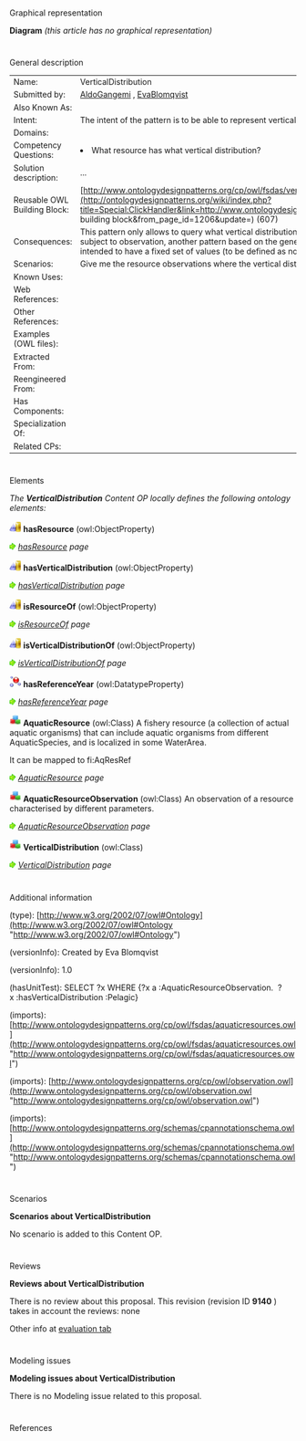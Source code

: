 # 

 Graphical representation



__Diagram__ 
_(this article has no graphical representation)_ 




# 

 General description




|  |  |
| --- | --- |
|  Name:  |  VerticalDistribution  |
|  Submitted by:  | [AldoGangemi](../User/AldoGangemi "User:AldoGangemi")  , [EvaBlomqvist](../User/EvaBlomqvist "User:EvaBlomqvist")  |
|  Also Known As:  |  |
|  Intent:  |  The intent of the pattern is to be able to represent vertical distribution for aquatic resources.  |
|  Domains:  |  |
|  Competency Questions:  | <li>       What resource has what vertical distribution?      </li> |
|  Solution description:  |  ...  |
|  Reusable OWL Building Block:  | [http://www.ontologydesignpatterns.org/cp/owl/fsdas/verticaldistribution.owl](http://ontologydesignpatterns.org/wiki/index.php?title=Special:ClickHandler&link=http://www.ontologydesignpatterns.org/cp/owl/fsdas/verticaldistribution.owl&message=OWL building block&from_page_id=1206&update=)  (607)  |
|  Consequences:  |  This pattern only allows to query what vertical distribution is typical of an aquatic resource. Whereas such values can be subject to observation, another pattern based on the generic 'observation' pattern should be used.  The vertical distribution is intended to have a fixed set of values (to be defined as nominals) but this is not explicit in the pattern.  |
|  Scenarios:  |  Give me the resource observations where the vertical distribution is 'Pelagic'  |
|  Known Uses:  |  |
|  Web References:  |  |
|  Other References:  |  |
|  Examples (OWL files):  |  |
|  Extracted From:  |  |
|  Reengineered From:  |  |
|  Has Components:  |  |
|  Specialization Of:  |  |
|  Related CPs:  |  |



  





# 

 Elements



_The
 __VerticalDistribution__ 
 Content OP locally defines the following ontology elements:_ 





[![ObjectProperty](images/thumb/c/c3/ObjectProperty.gif/20px-ObjectProperty.gif)](../Image/ObjectProperty.gif "ObjectProperty")
__hasResource__ 
 (owl:ObjectProperty)
 
[![](images/thumb/8/87/ArrowRight.gif/11px-ArrowRight.gif)](../Image/ArrowRight.gif "ArrowRight.gif")
_[hasResource](../Submissions/VerticalDistribution/hasResource "Submissions:VerticalDistribution/hasResource") 
 page_ 



[![ObjectProperty](images/thumb/c/c3/ObjectProperty.gif/20px-ObjectProperty.gif)](../Image/ObjectProperty.gif "ObjectProperty")
__hasVerticalDistribution__ 
 (owl:ObjectProperty)
 
[![](images/thumb/8/87/ArrowRight.gif/11px-ArrowRight.gif)](../Image/ArrowRight.gif "ArrowRight.gif")
_[hasVerticalDistribution](../Submissions/VerticalDistribution/hasVerticalDistribution "Submissions:VerticalDistribution/hasVerticalDistribution") 
 page_ 



[![ObjectProperty](images/thumb/c/c3/ObjectProperty.gif/20px-ObjectProperty.gif)](../Image/ObjectProperty.gif "ObjectProperty")
__isResourceOf__ 
 (owl:ObjectProperty)
 
[![](images/thumb/8/87/ArrowRight.gif/11px-ArrowRight.gif)](../Image/ArrowRight.gif "ArrowRight.gif")
_[isResourceOf](../Submissions/VerticalDistribution/isResourceOf "Submissions:VerticalDistribution/isResourceOf") 
 page_ 



[![ObjectProperty](images/thumb/c/c3/ObjectProperty.gif/20px-ObjectProperty.gif)](../Image/ObjectProperty.gif "ObjectProperty")
__isVerticalDistributionOf__ 
 (owl:ObjectProperty)
 
[![](images/thumb/8/87/ArrowRight.gif/11px-ArrowRight.gif)](../Image/ArrowRight.gif "ArrowRight.gif")
_[isVerticalDistributionOf](../Submissions/VerticalDistribution/isVerticalDistributionOf "Submissions:VerticalDistribution/isVerticalDistributionOf") 
 page_ 



[![DatatypeProperty](images/thumb/a/a5/DatatypeProperty.gif/20px-DatatypeProperty.gif)](../Image/DatatypeProperty.gif "DatatypeProperty")
__hasReferenceYear__ 
 (owl:DatatypeProperty)
 
[![](images/thumb/8/87/ArrowRight.gif/11px-ArrowRight.gif)](../Image/ArrowRight.gif "ArrowRight.gif")
_[hasReferenceYear](../Submissions/VerticalDistribution/hasReferenceYear "Submissions:VerticalDistribution/hasReferenceYear") 
 page_ 



[![Class](images/thumb/2/27/Class.gif/20px-Class.gif)](../Image/Class.gif "Class")
__AquaticResource__ 
 (owl:Class) A fishery resource (a collection of actual aquatic organisms) that can include aquatic organisms from different AquaticSpecies, and is localized in some WaterArea.
 
 It can be mapped to fi:AqResRef
 



[![](images/thumb/8/87/ArrowRight.gif/11px-ArrowRight.gif)](../Image/ArrowRight.gif "ArrowRight.gif")
_[AquaticResource](../Submissions/VerticalDistribution/AquaticResource "Submissions:VerticalDistribution/AquaticResource") 
 page_ 



[![Class](images/thumb/2/27/Class.gif/20px-Class.gif)](../Image/Class.gif "Class")
__AquaticResourceObservation__ 
 (owl:Class) An observation of a resource characterised by different parameters.
 
[![](images/thumb/8/87/ArrowRight.gif/11px-ArrowRight.gif)](../Image/ArrowRight.gif "ArrowRight.gif")
_[AquaticResourceObservation](../Submissions/VerticalDistribution/AquaticResourceObservation "Submissions:VerticalDistribution/AquaticResourceObservation") 
 page_ 



[![Class](images/thumb/2/27/Class.gif/20px-Class.gif)](../Image/Class.gif "Class")
__VerticalDistribution__ 
 (owl:Class)
 
[![](images/thumb/8/87/ArrowRight.gif/11px-ArrowRight.gif)](../Image/ArrowRight.gif "ArrowRight.gif")
_[VerticalDistribution](../Submissions/VerticalDistribution/VerticalDistribution "Submissions:VerticalDistribution/VerticalDistribution") 
 page_ 


# 

 Additional information



 (type):
 [http://www.w3.org/2002/07/owl#Ontology](http://www.w3.org/2002/07/owl#Ontology "http://www.w3.org/2002/07/owl#Ontology") 




 (versionInfo): Created by Eva Blomqvist
 



 (versionInfo): 1.0
 



 (hasUnitTest): SELECT ?x WHERE {?x a :AquaticResourceObservation.  ?x :hasVerticalDistribution :Pelagic}
 



 (imports):
 [http://www.ontologydesignpatterns.org/cp/owl/fsdas/aquaticresources.owl](http://www.ontologydesignpatterns.org/cp/owl/fsdas/aquaticresources.owl "http://www.ontologydesignpatterns.org/cp/owl/fsdas/aquaticresources.owl") 




 (imports):
 [http://www.ontologydesignpatterns.org/cp/owl/observation.owl](http://www.ontologydesignpatterns.org/cp/owl/observation.owl "http://www.ontologydesignpatterns.org/cp/owl/observation.owl") 




 (imports):
 [http://www.ontologydesignpatterns.org/schemas/cpannotationschema.owl](http://www.ontologydesignpatterns.org/schemas/cpannotationschema.owl "http://www.ontologydesignpatterns.org/schemas/cpannotationschema.owl") 




# 

 Scenarios




__Scenarios about VerticalDistribution__ 


 No scenario is added to this Content OP.
 




# 

 Reviews




__Reviews about VerticalDistribution__ 


 There is no review about this proposal.
This revision (revision ID
 __9140__ 
 ) takes in account the reviews: none
 



 Other info at
 [evaluation tab](http://ontologydesignpatterns.org/wiki/index.php?title=Submissions:VerticalDistribution&action=evaluation "http://ontologydesignpatterns.org/wiki/index.php?title=Submissions:VerticalDistribution&action=evaluation") 





  





# 

 Modeling issues




__Modeling issues about VerticalDistribution__ 


 There is no Modeling issue related to this proposal.
 




  





# 

 References